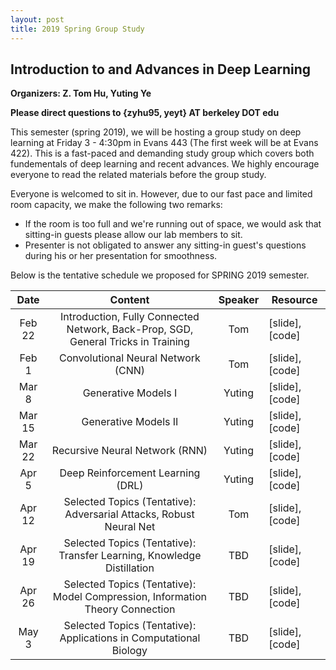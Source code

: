 ```yaml
---
layout: post
title: 2019 Spring Group Study
---
```


## Introduction to and Advances in Deep Learning

**Organizers: Z. Tom Hu, Yuting Ye**

**Please direct questions to {zyhu95, yeyt} AT berkeley DOT edu**

This semester (spring 2019), we will be hosting a group study on deep learning at Friday 3 - 4:30pm in Evans 443 (The first week will be at Evans 422). This is a fast-paced and demanding study group which covers both fundementals of deep learning and recent advances. We highly encourage everyone to read the related materials before the group study.

Everyone is welcomed to sit in. However, due to our fast pace and limited room capacity, we make the following two remarks:

* If the room is too full and we're running out of space, we would ask that sitting-in guests please allow our lab members to sit.
* Presenter is not obligated to answer any sitting-in guest's questions during his or her presentation for smoothness.

Below is the tentative schedule we proposed for SPRING 2019 semester.


|   Date   |                                      Content                                      | Speaker | Resource        |
|:--------:|:---------------------------------------------------------------------------------:|:-------:|-----------------|
| Feb 22 | Introduction, Fully Connected Network, Back-Prop, SGD, General Tricks in Training |   Tom   | [slide], [code] |
| Feb 1  | Convolutional Neural Network (CNN)                                                |   Tom   | [slide], [code] |
| Mar 8  | Generative Models I                                                               |  Yuting | [slide], [code] |
| Mar 15 | Generative Models II                                                              |  Yuting | [slide], [code] |
| Mar 22 | Recursive Neural Network (RNN)                                                    |  Yuting | [slide], [code] |
| Apr 5  | Deep Reinforcement Learning (DRL)                                                 |  Yuting | [slide], [code] |
| Apr 12 | Selected Topics (Tentative): Adversarial Attacks, Robust Neural Net               |   Tom   | [slide], [code] |
| Apr 19 | Selected Topics (Tentative): Transfer Learning, Knowledge Distillation            |   TBD   | [slide], [code] |
| Apr 26 | Selected Topics (Tentative): Model Compression, Information Theory Connection     |   TBD   | [slide], [code] |
| May 3  | Selected Topics (Tentative): Applications in Computational Biology                |   TBD   | [slide], [code] |


